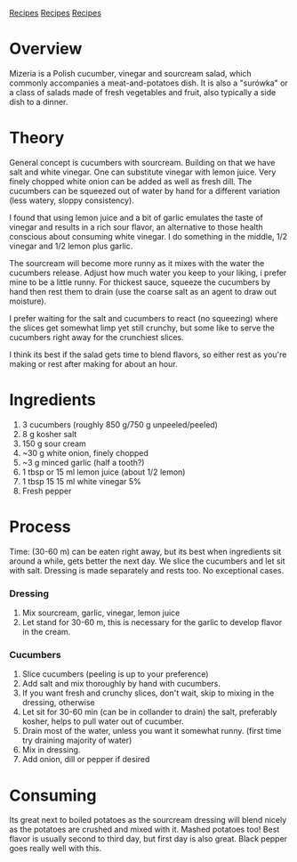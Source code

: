 [Recipes](../recipes)
[Recipes](../recipes/)
[Recipes](recipes)

# Overview
Mizeria is a Polish cucumber, vinegar and sourcream salad, which commonly accompanies a meat-and-potatoes dish. It is also a "surówka" or a class of salads made of fresh vegetables and fruit, also typically a side dish to a dinner. 

# Theory
General concept is cucumbers with sourcream. Building on that we have salt and white vinegar. One can substitute vinegar with lemon juice. Very finely chopped white onion can be added as well as fresh dill. The cucumbers can be squeezed out of water by hand for a different variation (less watery, sloppy consistency). 

I found that using lemon juice and a bit of garlic emulates the taste of vinegar and results in a rich sour flavor, an alternative to those health conscious about consuming white vinegar. I do something in the middle, 1/2 vinegar and 1/2 lemon plus garlic.

The sourcream will become more runny as it mixes with the water the cucumbers release. Adjust how much water you keep to your liking, i prefer mine to be a little runny. For thickest sauce, squeeze the cucumbers by hand then rest them to drain (use the coarse salt as an agent to draw out moisture).

I prefer waiting for the salt and cucumbers to react (no squeezing) where the slices get somewhat limp yet still crunchy, but some like to serve the cucumbers right away for the crunchiest slices.

I think its best if the salad gets time to blend flavors, so either rest as you're making or rest after making for about an hour.

# Ingredients
1. 3 cucumbers (roughly 850 g/750 g unpeeled/peeled)
1. 8 g kosher salt
1. 150 g sour cream
1. ~30 g white onion, finely chopped
1. ~3 g minced garlic (half a tooth?)
1. 1 tbsp or 15 ml lemon juice (about 1/2 lemon)
1. 1 tbsp 15 15 ml white vinegar 5%
1. Fresh pepper

# Process
Time: (30-60 m) can be eaten right away, but its best when ingredients sit around a while, gets better the next day.
We slice the cucumbers and let sit with salt. Dressing is made separately and rests too.
No exceptional cases.

### Dressing
1. Mix sourcream, garlic, vinegar, lemon juice
1. Let stand for 30-60 m, this is necessary for the garlic to develop flavor in the cream.

### Cucumbers
1. Slice cucumbers (peeling is up to your preference)
1. Add salt and mix thoroughly by hand with cucumbers.
1. If you want fresh and crunchy slices, don't wait, skip to mixing in the dressing, otherwise
1. Let sit for 30-60 min (can be in collander to drain) the salt, preferably kosher, helps to pull water out of cucumber.
1. Drain most of the water, unless you want it somewhat runny. (first time try draining majority of water)
1. Mix in dressing.
1. Add onion, dill or pepper if desired

# Consuming
Its great next to boiled potatoes as the sourcream dressing will blend nicely as the potatoes are crushed and mixed with it. Mashed potatoes too!
Best flavor is usually second to third day, but first day is also great.
Black pepper goes really well with this. 
